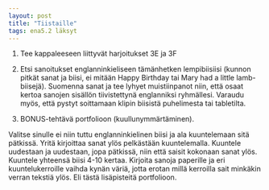 ```yaml
---
layout: post
title: "Tiistaille"
tags: ena5.2 läksyt
---
```


1. Tee kappaleeseen liittyvät harjoitukset 3E ja 3F

2. Etsi sanoitukset englanninkieliseen tämänhetken lempibiisiisi (kunnon pitkät sanat ja biisi, ei mitään Happy Birthday tai Mary had a little lamb-biisejä). Suomenna sanat ja tee lyhyet muistiinpanot niin, että osaat kertoa sanojen sisällön tiivistettynä englanniksi ryhmällesi. Varaudu myös, että pystyt soittamaan klipin biisistä puhelimesta tai tabletilta.

3. BONUS-tehtävä portfolioon (kuullunymmärtäminen).

Valitse sinulle ei niin tuttu englanninkielinen biisi ja ala kuuntelemaan sitä pätkissä. Yritä kirjoittaa sanat ylös pelkästään kuuntelemalla. Kuuntele uudestaan ja uudestaan, jopa pätkissä, niin että saisit kokonaan sanat ylös. Kuuntele yhteensä biisi 4-10 kertaa. Kirjoita sanoja paperille ja eri kuuntelukerroille vaihda kynän väriä, jotta erotan millä kerroilla sait minkäkin verran tekstiä ylös. Eli tästä lisäpisteitä portfolioon.
